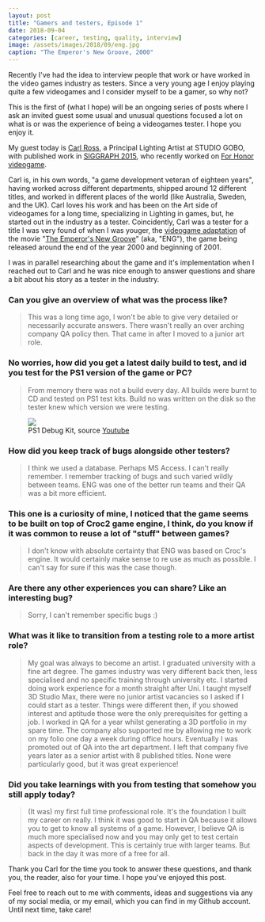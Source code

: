 ```yaml
---
layout: post
title: "Gamers and testers, Episode 1"
date: 2018-09-04
categories: [career, testing, quality, interview]
image: /assets/images/2018/09/eng.jpg
caption: "The Emperor's New Groove, 2000"
---
```


Recently I've had the idea to interview people that work or have worked in the video games industry as testers. Since a very young age I enjoy playing quite a few videogames and I consider myself to be a gamer, so why not?

This is the first of (what I hope) will be an ongoing series of posts where I ask an invited guest some usual and unusual questions focused a lot on what is or was the experience of being a videogames tester. I hope you enjoy it.

My guest today is [Carl Ross](https://www.linkedin.com/in/carlleonross/), a Principal Lighting Artist at STUDIO GOBO, with published work in [SIGGRAPH 2015](https://dl.acm.org/citation.cfm?id=2793105), who recently worked on [For Honor videogame](https://en.wikipedia.org/wiki/For_Honor).

Carl is, in his own words, "a game development veteran of eighteen years", having worked across different departments, shipped around 12 different titles, and worked in different places of the world (like Australia, Sweden, and the UK). Carl loves his work and has been on the Art side of videogames for a long time, specializing in Lighting in games, but, he started out in the industry as a tester. Coincidently, Carl was a tester for a title I was very found of when I was youger, the [videogame adaptation](https://en.wikipedia.org/wiki/The_Emperor%27s_New_Groove_(video_game)) of the movie "[The Emperor's New Groove](https://en.wikipedia.org/wiki/The_Emperor%27s_New_Groove)" (aka, "ENG"), the game being released around the end of the year 2000 and beginning of 2001.

I was in parallel researching about the game and it's implementation when I reached out to Carl and he was nice enough to answer questions and share a bit about his story as a tester in the industry.


### Can you give an overview of what was the process like?

> This was a long time ago, I won't be able to give very detailed or necessarily accurate answers. There wasn't really an over arching company QA policy then. That came in after I moved to a junior art role.

### No worries, how did you get a latest daily build to test, and id you test for the PS1 version of the game or PC?

> From memory there was not a build every day. All builds were burnt to CD and tested on PS1 test kits. Build no was written on the disk so the tester knew which version we were testing.

<figure>
    <img src="/assets/images/2018/09/ps1.png">
    <figcaption>PS1 Debug Kit, source <a href="https://youtu.be/VmLrLAeIwZc">Youtube</a></figcaption>
</figure>

### How did you keep track of bugs alongside other testers?

> I think we used a database. Perhaps MS Access. I can't really remember. I remember tracking of bugs and such varied wildly between teams. ENG was one of the better run teams and their QA was a bit more efficient.


### This one is a curiosity of mine, I noticed that the game seems to be built on top of Croc2 game engine, I think, do you know if it was common to reuse a lot of "stuff" between games?

> I don't know with absolute certainty that ENG was based on Croc's engine. It would certainly make sense to re use as much as possible. I can't say for sure if this was the case though.

### Are there any other experiences you can share? Like an interesting bug?

> Sorry, I can't remember specific bugs :)

### What was it like to transition from a testing role to a more artist role?

> My goal was always to become an artist. I graduated university with a fine art degree. The games industry was very different back then, less specialised and no specific training through university etc.
> I started doing work experience for a month straight after Uni. I taught myself 3D Studio Max, there were no junior artist vacancies so I asked if I could start as a tester. Things were different then, if you showed interest and aptitude those were the only prerequisites for getting a job.
> I worked in QA for a year whilst generating a 3D portfolio in my spare time. The company also supported me by allowing me to work on my folio one day a week during office hours. Eventually I was promoted out of QA into the art department. I left that company five years later as a senior artist with 8 published titles. None were particularly good, but it was great experience!

### Did you take learnings with you from testing that somehow you still apply today?

> (It was) my first full time professional role. It's the foundation I built my career on really. I think it was good to start in QA because it allows you to get to know all systems of a game. However, I believe QA is much more specialised now and you may only get to test certain aspects of development. This is certainly true with larger teams. But back in the day it was more of a free for all.

Thank you Carl for the time you took to answer these questions, and thank you, the reader, also for your time. I hope you've enjoyed this post.

Feel free to reach out to me with comments, ideas and suggestions via any of my social media, or my email, which you can find in my Github account. Until next time, take care!